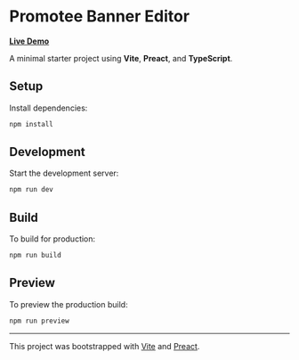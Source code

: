 # Promotee Banner Editor

[**Live Demo**](https://adiletbaimyrza.github.io/promotee-banner-editor-preact/)

A minimal starter project using **Vite**, **Preact**, and **TypeScript**.

## Setup

Install dependencies:

```bash
npm install
```

## Development

Start the development server:

```bash
npm run dev
```

## Build

To build for production:

```bash
npm run build
```

## Preview

To preview the production build:

```bash
npm run preview
```

---

This project was bootstrapped with [Vite](https://vitejs.dev/) and [Preact](https://preactjs.com/). 